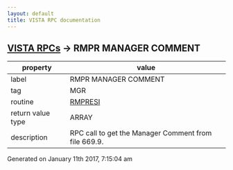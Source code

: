 ```yaml
---
layout: default
title: VISTA RPC documentation
---
```




## [VISTA RPCs](TableOfContent.md) &#8594; RMPR MANAGER COMMENT 

 property | value 
--- | --- 
 label | RMPR MANAGER COMMENT
 tag | MGR
 routine | [RMPRESI](http://code.osehra.org/dox/Routine_RMPRESI_source.html)
 return value type | ARRAY
 description | RPC call to get the Manager Comment from file 669.9.




 Generated on January 11th 2017, 7:15:04 am